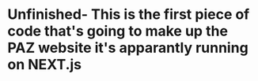 # Unfinished- This is the first piece of code that's going to make up the PAZ website it's apparantly running on NEXT.js
